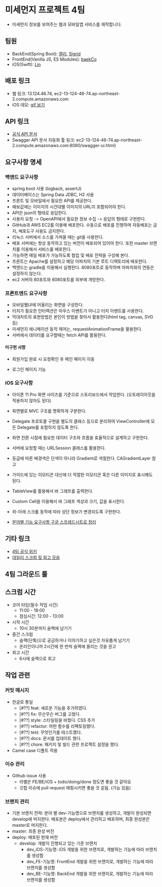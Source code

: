 # 미세먼지 프로젝트 4팀

* 미세먼지 정보를 보여주는 웹과 모바일앱 서비스를 제작합니다.

## 팀원

* BackEnd(Spring Boot): [엘리](https://github.com/bohyeon-n), [Sigrid](https://github.com/jypthemiracle)
* FrontEnd(Vanilla JS, ES Modules): [baekCo](https://github.com/baekCode)
* iOS(Swift): [Lin](https://github.com/Limwin94)

## 배포 링크

* 웹 링크: 13.124.46.74, ec2-13-124-46-74.ap-northeast-2.compute.amazonaws.com
* iOS 데모: [gif 보기](https://github.com/codesquad-member-2020/dust-4/blob/master/iOS_dust-4_demo.md)

## API 링크

* [공식 API 문서](https://github.com/codesquad-member-2020/dust-4/wiki/%EB%AF%B8%EC%84%B8%EB%A8%BC%EC%A7%80-4%ED%8C%80-%ED%94%84%EB%A1%9C%EC%A0%9D%ED%8A%B8-API-%EC%95%88%EB%82%B4)
* Swagger API 문서 자동화 툴 링크: ec2-13-124-46-74.ap-northeast-2.compute.amazonaws.com:8080/swagger-ui.html)

## 요구사항 명세

### 백앤드 요구사항

* spring boot 사용 (logback, assertJ)
* 데이터베이스는 Spring Data JDBC, H2 사용
* 프론트 및 모바일에서 필요한 API를 제공한다.
* 예보값에는 이미지의 시간대별 이미지의 URL이 포함되어야 한다.
* API은 json의 형태로 응답한다.
* 사용자 요청 -> OpenAPI에서 필요한 정보 수집 -> 응답의 형태로 구현한다.
* GitHub과 AWS EC2를 이용해 배포한다. 수동으로 배포를 진행하며 자동배포는 금지, 배포도구 사용도 금지한다.
* 리눅스 서버에서 소스를 가져올 때는 git을 사용한다.
* 배포 서버에는 항상 동작하고 있는 버전이 배포되어 있어야 한다. 또한 master 브랜치를 이용해서 서비스를 배포한다.
* 가능하면 매일 배포가 가능하도록 협업 및 배포 전략을 구성해 본다.
* 프론트는 Apache를 설정하고 해당 아파치의 기본 루트 디렉토리에 배포한다.
* 백엔드는 gradle을 이용해서 실행한다. 8080포트로 동작하며 아파치와의 연동은 설정하지 않는다.
* ec2 서버의 80포트와 8080포트를 외부에 개방한다.

### 프론트엔드 요구사항

* 모바일웹UI에 어울리는 화면을 구성한다.
* 터치가 필요한 인터랙션은 마우스 이벤트가 아니고 터치 이벤트를 사용한다.
* 막대차트의 표현방법은 본인이 방법을 찾아서 활용한다(html tag, canvas, SVG 등)
* 미세먼지 애니메이션 동작 제어는, requestAnimationFrame을 활용한다.
* 서버에서 데이터를 요구할때는 fetch API를 활용한다.

#### 미구현 사항

* 회원가입 완료 시 요청확인 후 메인 페이지 이동

* 로그인 페이지 기능

### iOS 요구사항

* 아이폰 11 Pro 화면 사이즈를 기준으로 스토리보드에서 작업한다. (오토레이아웃을 적용하지 않아도 된다)
* 화면별로 MVC 구조를 명확하게 구분한다.
* Delegate 프로토콜 구현을 별도의 클래스 등으로 분리하여 ViewController에 모든 Delegate를 포함하지 않도록 한다.
* 화면 전환 시점에 필요한 데이터 구조와 흐름을 효율적으로 설계하고 구현한다.
* 서버에 요청할 때는 URLSession 클래스를 활용한다.
* 등급에 따른 배경색은 단색이 아니라 Gradient로 색칠한다. CAGradientLayer 참고
* 가이드에 있는 이모티콘 대신에 더 적절한 이모티콘 혹은 다른 이미지로 표시해도 된다.
* TableView를 활용해서 바 그래프를 출력한다.
* Custom Cell을 이용해서 바 그래프 색상과 크기, 값을 표시한다.
* 위-아래 스크롤 동작에 따라 상단 정보가 변경되도록 구현한다.

* [분야별 기능 요구사항 구글 스프레드시트로 정리](https://docs.google.com/spreadsheets/d/1UXr-8TI4j3CX-In4SZjvrmIllVYK08JPFHaxLu9PPyk/edit#gid=0)

## 기타 링크

* [4팀 공식 위키](https://github.com/codesquad-memeber-2020/dust-4/wiki)
* [데일리 스크럼 및 회고 모음](https://github.com/codesquad-member-2020/dust-4/wiki/%EB%8D%B0%EC%9D%BC%EB%A6%AC-%EC%8A%A4%ED%81%AC%EB%9F%BC-%EB%B0%8F-%ED%9A%8C%EA%B3%A0-%EB%AA%A8%EC%9D%8C)

## 4팀 그라운드 룰

## 스크럼 시간
* 코어 타임(필수 작업 시간)
    * 11:00 - 18:00
    * 점심시간: 12:00 - 13:00
* 시작 시간
    * 10시 30분까지 슬랙에 남기기
* 중간 스크럼 
    * 슬랙(단톡)으로 궁금하거나 이야기하고 싶은것 자유롭게 남기기
    * 온라인이니까 2시간에 한 번씩 슬랙에 올리는 것을 권고
* 회고 시간
    * 6시에 슬랙으로 회고

## 작업 관련
### 커밋 메시지
- 한글로 통일
    - [#??] feat: 새로운 기능을 추가하였다.
    - [#??] fix: 무슨무슨 버그를 고쳤다.
    - [#??] style: 스타일링을 바꿨다. CSS 추가
    - [#??] refactor: 어떤 함수를 리팩토링했다.
    - [#??] test: 무엇인가를 테스트했다.
    - [#??] docs: 문서를 업데이트 했다.
    - [#??] chore: 패키지 및 빌드 관련 프로젝트 설정을 했다.
- Camel case 디폴트 적용
### 이슈 관리
* Github issue 사용
    * 라벨은 FE/BE/iOS + todo/doing/done 정도면 좋을 것 같아요
    * 깃헙 이슈에 pull request 매핑시키면 좋을 것 같음. (기능 있음)
### 브랜치 관리
* 기본 브랜치 전략: 분야 별 dev-기능명으로 브랜치를 생성하고, 개발이 완성되면 develop에 머지한다. 배포본은 deploy에서 관리하고 배포하며, 최종 완성본은 master로 머지한다.
* master: 최종 완성 버전
* deploy: 배포된 현재 버전
    * develop: 개발이 진행되고 있는 기준 브랜치
        * dev_iOS-기능명: iOS 개발을 위한 브랜치로, 개발하는 기능에 따라 브랜치를 생성함
        * dev_FE-기능명: FrontEnd 개발을 위한 브랜치로, 개발하는 기능에 따라 브랜치를 생성함
        * dev_BE-기능명: BackEnd 개발을 위한 브랜치로, 개발하는 기능에 따라 브랜치를 생성함
